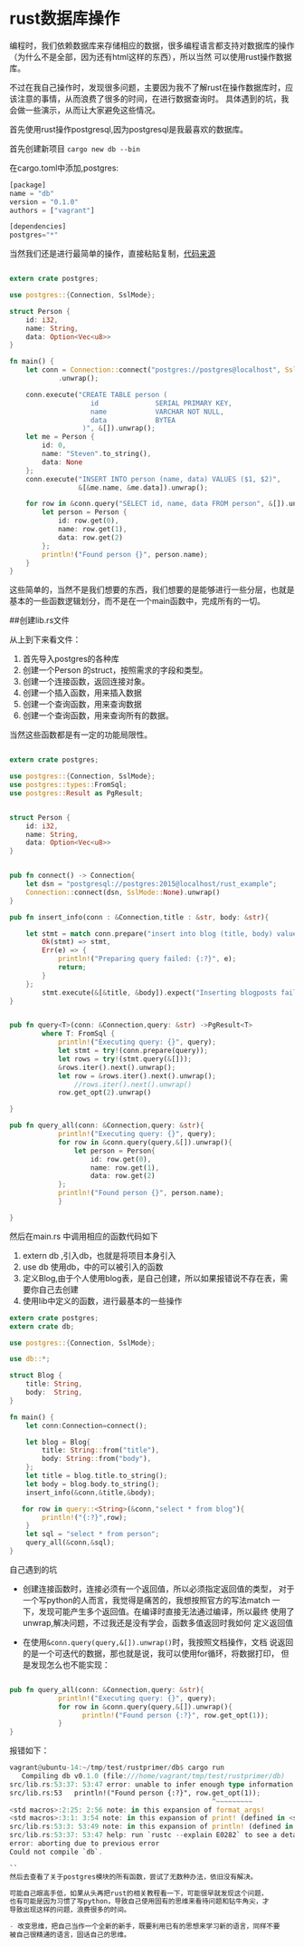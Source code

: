 # rust数据库操作

编程时，我们依赖数据库来存储相应的数据，很多编程语言都支持对数据库的操作（为什么不是全部，因为还有html这样的东西），所以当然
可以使用rust操作数据库。

不过在我自己操作时，发现很多问题，主要因为我不了解rust在操作数据库时，应该注意的事情，从而浪费了很多的时间，在进行数据查询时。
具体遇到的坑，我会做一些演示，从而让大家避免这些情况。

首先使用rust操作postgresql,因为postgresql是我最喜欢的数据库。

首先创建新项目 `cargo new db --bin`

在cargo.toml中添加,postgres:

``` rust
[package]
name = "db"
version = "0.1.0"
authors = ["vagrant"]

[dependencies]
postgres="*"
```


当然我们还是进行最简单的操作，直接粘贴复制，[代码来源](https://github.com/sfackler/rust-postgres#overview)

``` rust

extern crate postgres;

use postgres::{Connection, SslMode};

struct Person {
    id: i32,
    name: String,
    data: Option<Vec<u8>>
}

fn main() {
    let conn = Connection::connect("postgres://postgres@localhost", SslMode::None)
            .unwrap();

    conn.execute("CREATE TABLE person (
                    id              SERIAL PRIMARY KEY,
                    name            VARCHAR NOT NULL,
                    data            BYTEA
                  )", &[]).unwrap();
    let me = Person {
        id: 0,
        name: "Steven".to_string(),
        data: None
    };
    conn.execute("INSERT INTO person (name, data) VALUES ($1, $2)",
                 &[&me.name, &me.data]).unwrap();

    for row in &conn.query("SELECT id, name, data FROM person", &[]).unwrap() {
        let person = Person {
            id: row.get(0),
            name: row.get(1),
            data: row.get(2)
        };
        println!("Found person {}", person.name);
    }
}

```

这些简单的，当然不是我们想要的东西，我们想要的是能够进行一些分层，也就是
基本的一些函数逻辑划分，而不是在一个main函数中，完成所有的一切。

##创建lib.rs文件

从上到下来看文件：

1. 首先导入postgres的各种库
2. 创建一个Person 的struct，按照需求的字段和类型。
3. 创建一个连接函数，返回连接对象。
4. 创建一个插入函数，用来插入数据
5. 创建一个查询函数，用来查询数据
6. 创建一个查询函数，用来查询所有的数据。

当然这些函数都是有一定的功能局限性。

``` rust

extern crate postgres;

use postgres::{Connection, SslMode};
use postgres::types::FromSql;
use postgres::Result as PgResult;


struct Person {
    id: i32,
    name: String,
    data: Option<Vec<u8>>
}


pub fn connect() -> Connection{
    let dsn = "postgresql://postgres:2015@localhost/rust_example";
    Connection::connect(dsn, SslMode::None).unwrap()
}

pub fn insert_info(conn : &Connection,title : &str, body: &str){

    let stmt = match conn.prepare("insert into blog (title, body) values ($1, $2)") {
        Ok(stmt) => stmt,
        Err(e) => {
            println!("Preparing query failed: {:?}", e);
            return;
        }
    };
        stmt.execute(&[&title, &body]).expect("Inserting blogposts failed");
}


pub fn query<T>(conn: &Connection,query: &str) ->PgResult<T>
        where T: FromSql {
            println!("Executing query: {}", query);
            let stmt = try!(conn.prepare(query));
            let rows = try!(stmt.query(&[]));
            &rows.iter().next().unwrap();
            let row = &rows.iter().next().unwrap();
                //rows.iter().next().unwrap()
            row.get_opt(2).unwrap()

}

pub fn query_all(conn: &Connection,query: &str){
            println!("Executing query: {}", query);
            for row in &conn.query(query,&[]).unwrap(){
                let person = Person{
                    id: row.get(0),
                    name: row.get(1),
                    data: row.get(2)
            };
            println!("Found person {}", person.name);
            }

}

```
然后在main.rs 中调用相应的函数代码如下
1. extern db ,引入db，也就是将项目本身引入
2. use db 使用db，中的可以被引入的函数
3. 定义Blog,由于个人使用blog表，是自己创建，所以如果报错说不存在表，需要你自己去创建
4. 使用lib中定义的函数，进行最基本的一些操作

``` rust
extern crate postgres;
extern crate db;

use postgres::{Connection, SslMode};

use db::*;

struct Blog {
    title: String,
    body:  String,
}

fn main() {
    let conn:Connection=connect();

    let blog = Blog{
        title: String::from("title"),
        body: String::from("body"),
    };
    let title = blog.title.to_string();
    let body = blog.body.to_string();
    insert_info(&conn,&title,&body);

   for row in query::<String>(&conn,"select * from blog"){
        println!("{:?}",row);
    }
    let sql = "select * from person";
    query_all(&conn,&sql);
}

```

自己遇到的坑
- 创建连接函数时，连接必须有一个返回值，所以必须指定返回值的类型，
对于一个写python的人而言，我觉得是痛苦的，我想按照官方的写法match
一下，发现可能产生多个返回值。在编译时直接无法通过编译，所以最终
使用了unwrap,解决问题，不过我还是没有学会，函数多值返回时我如何
定义返回值

- 在使用`&conn.query(query,&[]).unwrap()`时，我按照文档操作，文档
说返回的是一个可迭代的数据，那也就是说，我可以使用for循环，将数据打印，
但是发现怎么也不能实现：

``` rust

pub fn query_all(conn: &Connection,query: &str){
            println!("Executing query: {}", query);
            for row in &conn.query(query,&[]).unwrap(){
                  println!("Found person {:?}", row.get_opt(1));
            }
}

```
报错如下：
``` rust
vagrant@ubuntu-14:~/tmp/test/rustprimer/db$ cargo run
   Compiling db v0.1.0 (file:///home/vagrant/tmp/test/rustprimer/db)
src/lib.rs:53:37: 53:47 error: unable to infer enough type information about `_`; type annotations or generic parameter binding required [E0282]
src/lib.rs:53   println!("Found person {:?}", row.get_opt(1));
                                                  ^~~~~~~~~~
<std macros>:2:25: 2:56 note: in this expansion of format_args!
<std macros>:3:1: 3:54 note: in this expansion of print! (defined in <std macros>)
src/lib.rs:53:3: 53:49 note: in this expansion of println! (defined in <std macros>)
src/lib.rs:53:37: 53:47 help: run `rustc --explain E0282` to see a detailed explanation
error: aborting due to previous error
Could not compile `db`.

``
然后去查看了关于postgres模块的所有函数，尝试了无数种办法，依旧没有解决。

可能自己眼高手低，如果从头再把rust的相关教程看一下，可能很早就发现这个问题，
也有可能是因为习惯了写python，导致自己使用固有的思维来看待问题和钻牛角尖，才
导致出现这样的问题，浪费很多的时间。

- 改变思维，把自己当作一个全新的新手，既要利用已有的思想来学习新的语言，同样不要
被自己很精通的语言，固话自己的思维。

